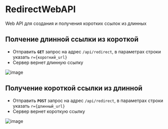 # RedirectWebAPI
Web API для создания и получения коротких ссылок из длинных
## Полчение длинной ссылки из короткой
- Отправить <code><b>GET</b></code> запрос на адрес <code>/api/redirect</code>, в параметрах строки указать <code>r={короткий_url}</code>
- Сервер вернет длинную ссылку

![image](https://user-images.githubusercontent.com/78872275/171828123-5e8f1cef-c0ae-41a1-919c-36a99a625036.png)

## Получение короткой ссылки из длинной
- Отправить <code><b>POST</b></code> запрос на адрес <code>/api/redirect</code>, в параметрах строки указать <code>r={длинный_url}</code>
- Сервер вернет короткую ссылку

![image](https://user-images.githubusercontent.com/78872275/171829678-997d057c-e55f-4a3c-8c9c-a2cc220d7386.png)
